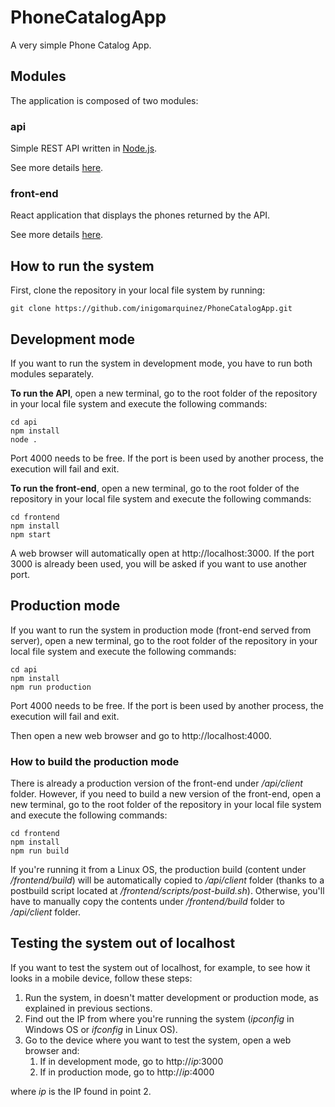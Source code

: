 # PhoneCatalogApp

A very simple Phone Catalog App.

## Modules

The application is composed of two modules:

### api

Simple REST API written in [Node.js](https://nodejs.org/).

See more details [here](https://github.com/inigomarquinez/PhoneCatalogApp/tree/master/api/README.md).

### front-end

React application that displays the phones returned by the API.

See more details [here](https://github.com/inigomarquinez/PhoneCatalogApp/tree/master/frontend/README.md).

## How to run the system

First, clone the repository in your local file system by running:

```
git clone https://github.com/inigomarquinez/PhoneCatalogApp.git
```

## Development mode

If you want to run the system in development mode, you have to run both modules separately.

**To run the API**, open a new terminal, go to the root folder of the repository in your local file system and execute the following commands:

```
cd api
npm install
node .
```

Port 4000 needs to be free. If the port is been used by another process, the execution will fail and exit.

**To run the front-end**, open a new terminal, go to the root folder of the repository in your local file system and execute the following commands:

```
cd frontend
npm install
npm start
```

A web browser will automatically open at http://localhost:3000. If the port 3000 is already been used, you will be asked if you want to use another port.

## Production mode

If you want to run the system in production mode (front-end served from server), open a new terminal, go to the root folder of the repository in your local file system and execute the following commands:

```
cd api
npm install
npm run production
```

Port 4000 needs to be free. If the port is been used by another process, the execution will fail and exit.

Then open a new web browser and go to http://localhost:4000.

### How to build the production mode

There is already a production version of the front-end under */api/client* folder. However, if you need to build a new version of the front-end, open a new terminal, go to the root folder of the repository in your local file system and execute the following commands:

```
cd frontend
npm install
npm run build
```

If you're running it from a Linux OS, the production build (content under */frontend/build*) will be automatically copied to */api/client* folder (thanks to a postbuild script located at */frontend/scripts/post-build.sh*). Otherwise, you'll have to manually copy the contents under */frontend/build* folder to */api/client* folder.

## Testing the system out of localhost

If you want to test the system out of localhost, for example, to see how it looks in a mobile device, follow these steps:

1. Run the system, in doesn't matter development or production mode, as explained in previous sections.
2. Find out the IP from where you're running the system (*ipconfig* in Windows OS or *ifconfig* in Linux OS).
3. Go to the device where you want to test the system, open a web browser and:
    1. If in development mode, go to http://*ip*:3000
    2. If in production mode, go to http://*ip*:4000

where *ip* is the IP found in point 2.
